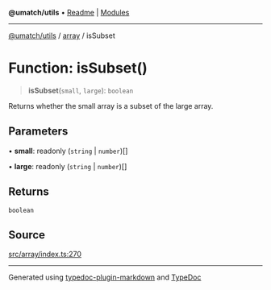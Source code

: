 **@umatch/utils** • [Readme](../../index.md) \| [Modules](../../modules.md)

***

[@umatch/utils](../../modules.md) / [array](../index.md) / isSubset

# Function: isSubset()

> **isSubset**(`small`, `large`): `boolean`

Returns whether the small array is a subset of the large array.

## Parameters

• **small**: readonly (`string` \| `number`)[]

• **large**: readonly (`string` \| `number`)[]

## Returns

`boolean`

## Source

[src/array/index.ts:270](https://github.com/umatch-oficial/utils/blob/4c813c4/src/array/index.ts#L270)

***

Generated using [typedoc-plugin-markdown](https://www.npmjs.com/package/typedoc-plugin-markdown) and [TypeDoc](https://typedoc.org/)
